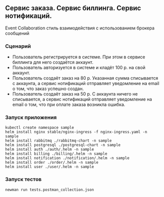 ## Сервис заказа. Сервис биллинга. Сервис нотификаций.

Event Collaboration стиль взаимодействия с использованием брокера сообщений

### Сценарий

* Пользователь регистрируется в системе. При этом в сервисе биллинга для него создаётся аккаунт.
* Пользователь авторизуется в системе и кладёт 100 р. на свой аккаунт.
* Пользователь создаёт заказ на 80 р. Указанная сумма списывается с аккаунта, а сервис нотификаций отправляет уведомление на email о том, что заказ успешно создан. 
* Пользователь создаёт заказ на 50 р. С аккаунта ничего не списывается, а сервис нотификаций отправляет уведомление на email о том, что при оплате заказа возникла ошибка.

### Запуск приложения
```
kubectl create namespace sample
helm install nginx stable/nginx-ingress -f nginx-ingress.yaml -n sample
helm install rabbitmq ./rabbitmq-chart -n sample
helm install postgresql ./postgresql-chart -n sample
helm install auth ./auth/.helm -n sample
helm install billing ./billing/.helm -n sample
helm install notification ./notification/.helm -n sample
helm install order ./order/.helm -n sample
helm install user ./user/.helm -n sample
```

### Запуск тестов
```
newman run tests.postman_collection.json
```
